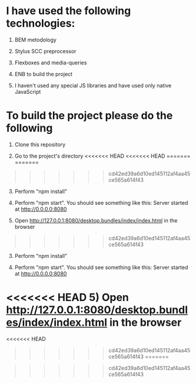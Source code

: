 # I have used the following technologies:
1) BEM metodology

2) Stylus SCC preprocessor

3) Flexboxes and media-queries

4) ENB to build the project

5) I haven't used any special JS libraries and have used only native JavaScript


# To build the project please do the following
1) Clone this repository

2) Go to the project's directory
<<<<<<< HEAD
<<<<<<< HEAD
=======
=======
>>>>>>> cd42ed39a6d10ed145112af4aa45ce565a614f43

3) Perform "npm install"

4) Perform "npm start". You should see something like this: Server started at http://0.0.0.0:8080

5) Open http://127.0.0.1:8080/desktop.bundles/index/index.html in the browser
>>>>>>> cd42ed39a6d10ed145112af4aa45ce565a614f43

3) Perform "npm install"

4) Perform "npm start". You should see something like this: Server started at http://0.0.0.0:8080

<<<<<<< HEAD
5) Open http://127.0.0.1:8080/desktop.bundles/index/index.html in the browser
=======


<<<<<<< HEAD
>>>>>>> cd42ed39a6d10ed145112af4aa45ce565a614f43
=======


>>>>>>> cd42ed39a6d10ed145112af4aa45ce565a614f43
